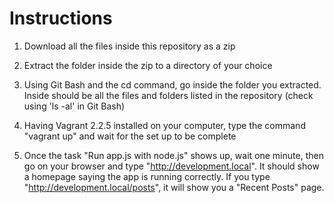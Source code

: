 # Instructions

1) Download all the files inside this repository as a zip

2) Extract the folder inside the zip to a directory of your choice

3) Using Git Bash and the cd command, go inside the folder you extracted. Inside should be all the files and folders listed in the repository (check using 'ls -al' in Git Bash)

4) Having Vagrant 2.2.5 installed on your computer, type the command "vagrant up" and wait for the set up to be complete

5) Once the task "Run app.js with node.js" shows up, wait one minute, then go on your browser and type "http://development.local". It should show a homepage saying the app is running correctly. If you type "http://development.local/posts", it will show you a "Recent Posts" page.
